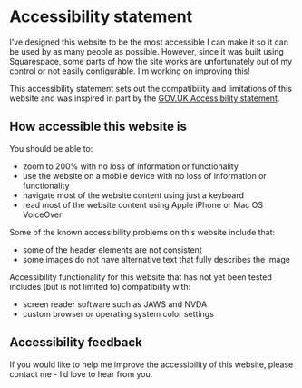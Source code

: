 # Accessibility statement
I’ve designed this website to be the most accessible I can make it so it can be used by as many people as possible. However, since it was built using Squarespace, some parts of how the site works are unfortunately out of my control or not easily configurable. I’m working on improving this!

This accessibility statement sets out the compatibility and limitations of this website and was inspired in part by the [GOV.UK Accessibility statement](https://www.gov.uk/help/accessibility-statement). 

## How accessible this website is
You should be able to:

* zoom to 200% with no loss of information or functionality
* use the website on a mobile device with no loss of information or functionality
* navigate most of the website content using just a keyboard
* read most of the website content using Apple iPhone or Mac OS VoiceOver

Some of the known accessibility problems on this website include that:

* some of the header elements are not consistent
* some images do not have alternative text that fully describes the image

Accessibility functionality for this website that has not yet been tested includes (but is not limited to) compatibility with:
* screen reader software such as JAWS and NVDA
* custom browser or operating system color settings

## Accessibility feedback
If you would like to help me improve the accessibility of this website, please contact me - I’d love to hear from you. 

